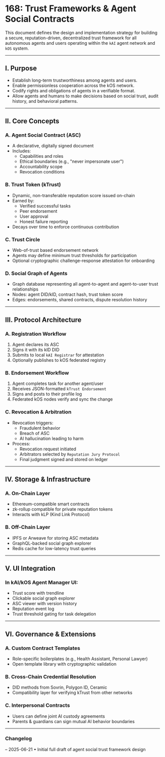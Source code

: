 # 168: Trust Frameworks & Agent Social Contracts

This document defines the design and implementation strategy for building a secure, reputation-driven, decentralized trust framework for all autonomous agents and users operating within the `kAI` agent network and `kOS` system.

---

## I. Purpose

- Establish long-term trustworthiness among agents and users.
- Enable permissionless cooperation across the kOS network.
- Codify rights and obligations of agents in a verifiable format.
- Allow agents and humans to make decisions based on social trust, audit history, and behavioral patterns.

---

## II. Core Concepts

### A. Agent Social Contract (ASC)
- A declarative, digitally signed document
- Includes:
  - Capabilities and roles
  - Ethical boundaries (e.g., "never impersonate user")
  - Accountability scope
  - Revocation conditions

### B. Trust Token (kTrust)
- Dynamic, non-transferable reputation score issued on-chain
- Earned by:
  - Verified successful tasks
  - Peer endorsement
  - User approval
  - Honest failure reporting
- Decays over time to enforce continuous contribution

### C. Trust Circle
- Web-of-trust based endorsement network
- Agents may define minimum trust thresholds for participation
- Optional cryptographic challenge-response attestation for onboarding

### D. Social Graph of Agents
- Graph database representing all agent-to-agent and agent-to-user trust relationships
- Nodes: agent DID/kID, contract hash, trust token score
- Edges: endorsements, shared contracts, dispute resolution history

---

## III. Protocol Architecture

### A. Registration Workflow
1. Agent declares its ASC
2. Signs it with its kID DID
3. Submits to local `kAI Registrar` for attestation
4. Optionally publishes to kOS federated registry

### B. Endorsement Workflow
1. Agent completes task for another agent/user
2. Receives JSON-formatted `kTrust Endorsement`
3. Signs and posts to their profile log
4. Federated kOS nodes verify and sync the change

### C. Revocation & Arbitration
- Revocation triggers:
  - Fraudulent behavior
  - Breach of ASC
  - AI hallucination leading to harm
- Process:
  - Revocation request initiated
  - Arbitrators selected by `Reputation Jury Protocol`
  - Final judgment signed and stored on ledger

---

## IV. Storage & Infrastructure

### A. On-Chain Layer
- Ethereum-compatible smart contracts
- zk-rollup compatible for private reputation tokens
- Interacts with kLP (Kind Link Protocol)

### B. Off-Chain Layer
- IPFS or Arweave for storing ASC metadata
- GraphQL-backed social graph explorer
- Redis cache for low-latency trust queries

---

## V. UI Integration

### In kAI/kOS Agent Manager UI:
- Trust score with trendline
- Clickable social graph explorer
- ASC viewer with version history
- Reputation event log
- Trust threshold gating for task delegation

---

## VI. Governance & Extensions

### A. Custom Contract Templates
- Role-specific boilerplates (e.g., Health Assistant, Personal Lawyer)
- Open template library with cryptographic validation

### B. Cross-Chain Credential Resolution
- DID methods from Sovrin, Polygon ID, Ceramic
- Compatibility layer for verifying kTrust from other networks

### C. Interpersonal Contracts
- Users can define joint AI custody agreements
- Parents & guardians can sign mutual AI behavior boundaries

---

### Changelog
– 2025-06-21 • Initial full draft of agent social trust framework design

